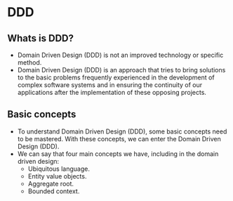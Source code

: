 # DDD

## Whats is DDD?

- Domain Driven Design (DDD) is not an improved technology or specific method.
- Domain Driven Design (DDD) is an approach that tries to bring solutions to the basic problems frequently experienced in the development of complex software systems and in ensuring the continuity of our applications after the implementation of these opposing projects.

## Basic concepts

- To understand Domain Driven Design (DDD), some basic concepts need to be mastered. With these concepts, we can enter the Domain Driven Design (DDD).
- We can say that four main concepts we have, including in the domain driven design:
  - Ubiquitous language.
  - Entity value objects.
  - Aggregate root.
  - Bounded context.
